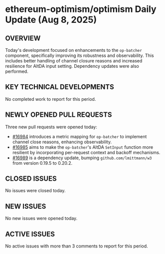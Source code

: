 # ethereum-optimism/optimism Daily Update (Aug 8, 2025)
## OVERVIEW 
Today's development focused on enhancements to the `op-batcher` component, specifically improving its robustness and observability. This includes better handling of channel closure reasons and increased resilience for AltDA input setting. Dependency updates were also performed.

## KEY TECHNICAL DEVELOPMENTS

No completed work to report for this period.

## NEWLY OPENED PULL REQUESTS
Three new pull requests were opened today:
*   [#16984](https://github.com/ethereum-optimism/optimism/pull/16984) introduces a metric mapping for `op-batcher` to implement channel close reasons, enhancing observability.
*   [#16985](https://github.com/ethereum-optimism/optimism/pull/16985) aims to make the `op-batcher`'s AltDA `SetInput` function more resilient by incorporating per-request context and backoff mechanisms.
*   [#16989](https://github.com/ethereum-optimism/optimism/pull/16989) is a dependency update, bumping `github.com/lmittmann/w3` from version 0.19.5 to 0.20.2.

## CLOSED ISSUES

No issues were closed today.

## NEW ISSUES

No new issues were opened today.

## ACTIVE ISSUES

No active issues with more than 3 comments to report for this period.